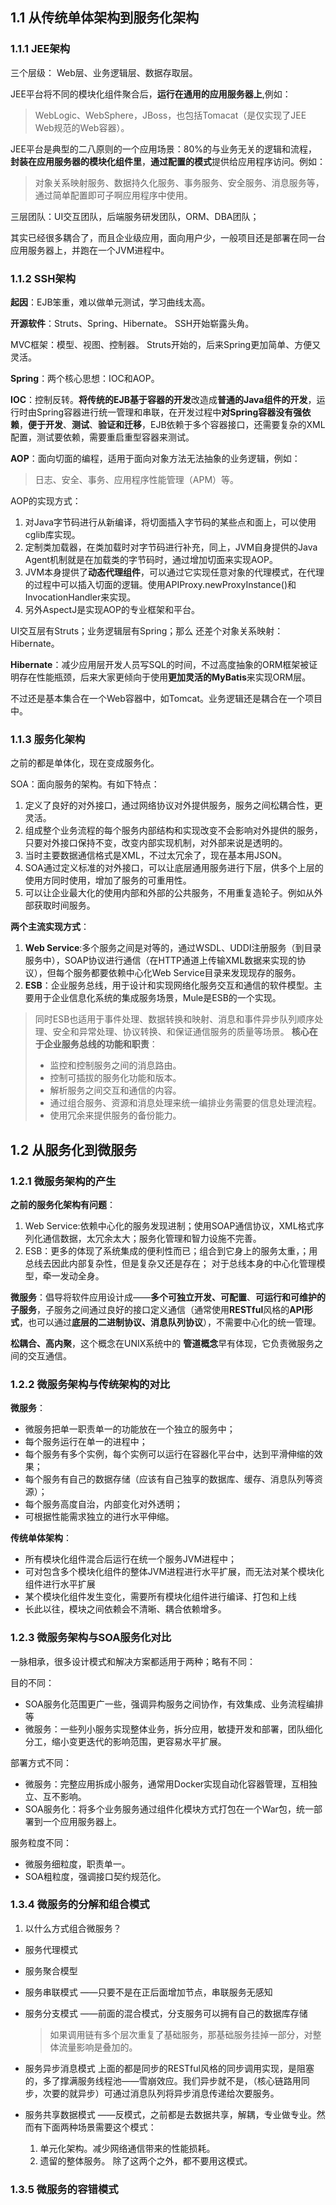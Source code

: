 ## 1.1 从传统单体架构到服务化架构
### 1.1.1 JEE架构
三个层级： Web层、业务逻辑层、数据存取层。

JEE平台将不同的模块化组件聚合后，**运行在通用的应用服务器上**,例如：
> WebLogic、WebSphere，JBoss，也包括Tomacat（是仅实现了JEE Web规范的Web容器）。

JEE平台是典型的二八原则的一个应用场景：80%的与业务无关的逻辑和流程，**封装在应用服务器的模块化组件里**，**通过配置的模式**提供给应用程序访问。例如：
> 对象关系映射服务、数据持久化服务、事务服务、安全服务、消息服务等，通过简单配置即可子啊应用程序中使用。

三层团队：UI交互团队，后端服务研发团队，ORM、DBA团队；

其实已经很多耦合了，而且企业级应用，面向用户少，一般项目还是部署在同一台应用服务器上，并跑在一个JVM进程中。

### 1.1.2 SSH架构

**起因**：EJB笨重，难以做单元测试，学习曲线太高。

**开源软件**：Struts、Spring、Hibernate。 SSH开始崭露头角。

MVC框架：模型、视图、控制器。 Struts开始的，后来Spring更加简单、方便又灵活。

**Spring**：两个核心思想：IOC和AOP。

**IOC**：控制反转。**将传统的EJB基于容器的开发**改造成**普通的Java组件的开发**，运行时由Spring容器进行统一管理和串联，在开发过程中**对Spring容器没有强依赖**，**便于开发**、**测试**、**验证和迁移**，EJB依赖于多个容器接口，还需要复杂的XML配置，测试要依赖，需要重启重型容器来测试。

**AOP**：面向切面的编程，适用于面向对象方法无法抽象的业务逻辑，例如：
> 日志、安全、事务、应用程序性能管理（APM）等。

AOP的实现方式：

1. 对Java字节码进行从新编译，将切面插入字节码的某些点和面上，可以使用cglib库实现。
2. 定制类加载器，在类加载时对字节码进行补充，同上，JVM自身提供的Java Agent机制就是在加载类的字节码时，通过增加切面来实现AOP。
3. JVM本身提供了**动态代理组件**，可以通过它实现任意对象的代理模式，在代理的过程中可以插入切面的逻辑。使用APIProxy.newProxyInstance()和InvocationHandler来实现。
4. 另外AspectJ是实现AOP的专业框架和平台。

UI交互层有Struts；业务逻辑层有Spring；那么 还差个对象关系映射： Hibernate。

**Hibernate**：减少应用层开发人员写SQL的时间，不过高度抽象的ORM框架被证明存在性能瓶颈，后来大家更倾向于使用**更加灵活的MyBatis**来实现ORM层。

不过还是基本集合在一个Web容器中，如Tomcat。业务逻辑还是耦合在一个项目中。

### 1.1.3 服务化架构

之前的都是单体化，现在变成服务化。

SOA：面向服务的架构。有如下特点：

1. 定义了良好的对外接口，通过网络协议对外提供服务，服务之间松耦合性，更灵活。
2. 组成整个业务流程的每个服务内部结构和实现改变不会影响对外提供的服务，只要对外接口保持不变，改变内部实现机制，对外部来说是透明的。
3. 当时主要数据通信格式是XML，不过太冗余了，现在基本用JSON。
4. SOA通过定义标准的对外接口，可以让底层通用服务进行下层，供多个上层的使用方同时使用，增加了服务的可重用性。
5. 可以让企业最大化的使用内部和外部的公共服务，不用重复造轮子。例如从外部获取时间服务。

**两个主流实现方式**：

1. **Web Service**:多个服务之间是对等的，通过WSDL、UDDI注册服务（到目录服务中），SOAP协议进行通信（在HTTP通道上传输XML数据来实现的协议），但每个服务都要依赖中心化Web Service目录来发现现存的服务。
2. **ESB**：企业服务总线，用于设计和实现网络化服务交互和通信的软件模型。主要用于企业信息化系统的集成服务场景，Mule是ESB的一个实现。
>同时ESB也适用于事件处理、数据转换和映射、消息和事件异步队列顺序处理、安全和异常处理、协议转换、和保证通信服务的质量等场景。
> **核心在于企业服务总线的功能和职责**：  
> * 监控和控制服务之间的消息路由。
> * 控制可插拔的服务化功能和版本。
> * 解析服务之间交互和通信的内容。
> * 通过组合服务、资源和消息处理来统一编排业务需要的信息处理流程。
> * 使用冗余来提供服务的备份能力。

## 1.2 从服务化到微服务

### 1.2.1 微服务架构的产生

**之前的服务化架构有问题**：

1. Web Service:依赖中心化的服务发现进制；使用SOAP通信协议，XML格式序列化通信数据，太冗余太大；服务化管理和智力设施不完善。
2. ESB：更多的体现了系统集成的便利性而已；组合到它身上的服务太重，；用总线去因此内部复杂性，但是复杂又还是存在； 对于总线本身的中心化管理模型，牵一发动全身。

**微服务**：倡导将软件应用设计成——**多个可独立开发、可配置**、**可运行和可维护的子服务**，子服务之间通过良好的接口定义通信（通常使用**RESTful**风格的**API形式**，也可以通过**底层的二进制协议、消息队列协议**），不需要中心化的统一管理。

**松耦合、高内聚**，这个概念在UNIX系统中的 **管道概念**早有体现，它负责微服务之间的交互通信。

### 1.2.2 微服务架构与传统架构的对比

**微服务**：
* 微服务把单一职责单一的功能放在一个独立的服务中；
* 每个服务运行在单一的进程中；
* 每个服务有多个实例，每个实例可以运行在容器化平台中，达到平滑伸缩的效果；
* 每个服务有自己的数据存储（应该有自己独享的数据库、缓存、消息队列等资源）；
* 每个服务高度自治，内部变化对外透明；
* 可根据性能需求独立的进行水平伸缩。
  
**传统单体架构**：

* 所有模块化组件混合后运行在统一个服务JVM进程中；
* 可对包含多个模块化组件的整体JVM进程进行水平扩展，而无法对某个模块化组件进行水平扩展
* 某个模块化组件发生变化，需要所有模块化组件进行编译、打包和上线
* 长此以往，模块之间依赖会不清晰、耦合依赖增多。
  
### 1.2.3 微服务架构与SOA服务化对比

一脉相承，很多设计模式和解决方案都适用于两种；略有不同：

目的不同：
* SOA服务化范围更广一些，强调异构服务之间协作，有效集成、业务流程编排等
* 微服务：一些列小服务实现整体业务，拆分应用，敏捷开发和部署，团队细化分工，缩小变更迭代的影响范围，更容易水平扩展。 
  
部署方式不同：

* 微服务：完整应用拆成小服务，通常用Docker实现自动化容器管理，互相独立、互不影响。
* SOA服务化：将多个业务服务通过组件化模块方式打包在一个War包，统一部署到一个应用服务器上。

服务粒度不同：

* 微服务细粒度，职责单一。
* SOA粗粒度，强调接口契约规范化。


### 1.3.4 微服务的分解和组合模式

1. 以什么方式组合微服务？
 * 服务代理模式
 * 服务聚合模型
 * 服务串联模式  ——只要不是在正后面增加节点，串联服务无感知
 * 服务分支模式  ——前面的混合模式，分支服务可以拥有自己的数据库存储
   > 如果调用链有多个层次重复了基础服务，那基础服务挂掉一部分，对整体流量影响是叠加的。
 * 服务异步消息模式  上面的都是同步的RESTful风格的同步调用实现，是阻塞的，多了撑满服务线程池——雪崩效应。我们异步就不是，（核心链路用同步，次要的就异步）可通过消息队列将异步消息传递给次要服务。
 * 服务共享数据模式 ——反模式，之前都是去数据共享，解耦，专业做专业。然而有下面两种场景需要这个模式：
    
    1. 单元化架构。减少网络通信带来的性能损耗。
    2. 遗留的整体服务。
   除了这两个之外，都不要用这模式。

### 1.3.5 微服务的容错模式
 